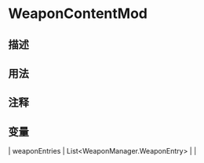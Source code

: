 # WeaponContentMod
## 描述

## 用法

## 注释

## 变量
| weaponEntries | List<WeaponManager.WeaponEntry> |  |  
